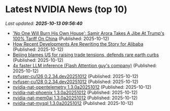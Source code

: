 # Latest NVIDIA News (top 10)
_Last updated: **2025-10-13 09:56:40**_

- ['No One Will Burn His Own House': Samir Arora Takes A Jibe At Trump's 100% Tariff On China](https://www.ndtvprofit.com/markets/trumps-fresh-100-tariffs-on-china-wont-last-says-samir-arora-no-one-will-burn-his-own-house) (Published: 2025-10-12)
- [How Recent Developments Are Rewriting the Story for Alibaba](https://finance.yahoo.com/news/recent-developments-rewriting-story-alibaba-091208220.html) (Published: 2025-10-12)
- [Beijing blames US for raising trade tensions, defends rare earth curbs](https://finance.yahoo.com/news/beijing-blames-us-raising-trade-090841105.html) (Published: 2025-10-12)
- [4x faster LLM inference (Flash Attention guy's company)](https://www.together.ai/blog/adaptive-learning-speculator-system-atlas) (Published: 2025-10-12)
- [nvfuser-cu126 0.2.34.dev20251012](https://pypi.org/project/nvfuser-cu126/0.2.34.dev20251012/) (Published: 2025-10-12)
- [nvfuser-cu128 0.2.34.dev20251012](https://pypi.org/project/nvfuser-cu128/0.2.34.dev20251012/) (Published: 2025-10-12)
- [nvidia-nat-opentelemetry 1.3.0a20251012](https://pypi.org/project/nvidia-nat-opentelemetry/1.3.0a20251012/) (Published: 2025-10-12)
- [nvidia-nat-phoenix 1.3.0a20251012](https://pypi.org/project/nvidia-nat-phoenix/1.3.0a20251012/) (Published: 2025-10-12)
- [nvidia-nat-mem0ai 1.3.0a20251012](https://pypi.org/project/nvidia-nat-mem0ai/1.3.0a20251012/) (Published: 2025-10-12)
- [nvidia-nat-mysql 1.3.0a20251012](https://pypi.org/project/nvidia-nat-mysql/1.3.0a20251012/) (Published: 2025-10-12)
